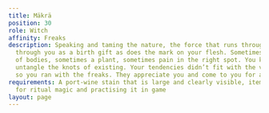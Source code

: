```yaml
---
title: Mäkrä
position: 30
role: Witch
affinity: Freaks
description: Speaking and taming the nature, the force that runs through all, courses
  through you as a birth gift as does the mark on your flesh. Sometimes it’s a joining
  of bodies, sometimes a plant, sometimes pain in the right spot. You know how to
  untangle the knots of existing. Your tendencies didn’t fit with the village folk
  so you ran with the freaks. They appreciate you and come to you for advice.
requirements: A port-wine stain that is large and clearly visible, items and spells
  for ritual magic and practising it in game
layout: page
---
```


